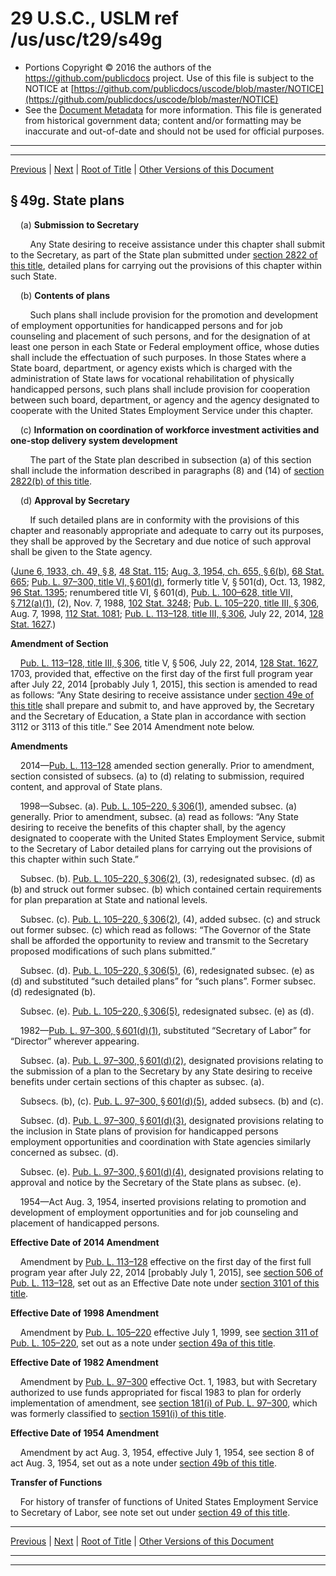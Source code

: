 ---
---

# 29 U.S.C., USLM ref /us/usc/t29/s49g

* Portions Copyright © 2016 the authors of the https://github.com/publicdocs project.
  Use of this file is subject to the NOTICE at [https://github.com/publicdocs/uscode/blob/master/NOTICE](https://github.com/publicdocs/uscode/blob/master/NOTICE)
* See the [Document Metadata](././../../../..//README.md) for more information.
  This file is generated from historical government data; content and/or formatting may be inaccurate and out-of-date and should not be used for official purposes.

----------
----------

[Previous](./../../../..//us/usc/t29/ch4B/m__us_usc_t29_s49f.md) | [Next](./../../../..//us/usc/t29/ch4B/m__us_usc_t29_s49h.md) | [Root of Title](./../../../../) | [Other Versions of this Document](https://publicdocs.github.io/go/links?ns=uslm&ref=%2Fus%2Fusc%2Ft29%2Fs49g)

## § 49g. State plans

    (a) __Submission to Secretary__ 

        Any State desiring to receive assistance under this chapter shall submit to the Secretary, as part of the State plan submitted under [section 2822 of this title][/us/usc/t29/s2822], detailed plans for carrying out the provisions of this chapter within such State.

    (b) __Contents of plans__ 

        Such plans shall include provision for the promotion and development of employment opportunities for handicapped persons and for job counseling and placement of such persons, and for the designation of at least one person in each State or Federal employment office, whose duties shall include the effectuation of such purposes. In those States where a State board, department, or agency exists which is charged with the administration of State laws for vocational rehabilitation of physically handicapped persons, such plans shall include provision for cooperation between such board, department, or agency and the agency designated to cooperate with the United States Employment Service under this chapter.

    (c) __Information on coordination of workforce investment activities and one-stop delivery system development__ 

        The part of the State plan described in subsection (a) of this section shall include the information described in paragraphs (8) and (14) of [section 2822(b) of this title][/us/usc/t29/s2822/b].

    (d) __Approval by Secretary__ 

        If such detailed plans are in conformity with the provisions of this chapter and reasonably appropriate and adequate to carry out its purposes, they shall be approved by the Secretary and due notice of such approval shall be given to the State agency.

([June 6, 1933, ch. 49, § 8][/us/act/1933-06-06/ch49/s8], [48 Stat. 115][/us/stat/48/115]; [Aug. 3, 1954, ch. 655, § 6(b)][/us/act/1954-08-03/ch655/s6/b], [68 Stat. 665][/us/stat/68/665]; [Pub. L. 97–300, title VI, § 601(d)][/us/pl/97/300/s601/d], formerly title V, § 501(d), Oct. 13, 1982, [96 Stat. 1395][/us/stat/96/1395]; renumbered title VI, § 601(d), [Pub. L. 100–628, title VII, § 712(a)(1)][/us/pl/100/628/s712/a/1], (2), Nov. 7, 1988, [102 Stat. 3248][/us/stat/102/3248]; [Pub. L. 105–220, title III, § 306][/us/pl/105/220/s306], Aug. 7, 1998, [112 Stat. 1081][/us/stat/112/1081]; [Pub. L. 113–128, title III, § 306][/us/pl/113/128/s306], July 22, 2014, [128 Stat. 1627][/us/stat/128/1627].)

 __Amendment of Section__ 

    [Pub. L. 113–128, title III, § 306][/us/pl/113/128/s306], title V, § 506, July 22, 2014, [128 Stat. 1627][/us/stat/128/1627], 1703, provided that, effective on the first day of the first full program year after July 22, 2014 \[probably July 1, 2015\], this section is amended to read as follows: “Any State desiring to receive assistance under [section 49e of this title][/us/usc/t29/s49e] shall prepare and submit to, and have approved by, the Secretary and the Secretary of Education, a State plan in accordance with section 3112 or 3113 of this title.” See 2014 Amendment note below.

 __Amendments__ 

    2014—[Pub. L. 113–128][/us/pl/113/128] amended section generally. Prior to amendment, section consisted of subsecs. (a) to (d) relating to submission, required content, and approval of State plans.

    1998—Subsec. (a). [Pub. L. 105–220, § 306(1)][/us/pl/105/220/s306/1], amended subsec. (a) generally. Prior to amendment, subsec. (a) read as follows: “Any State desiring to receive the benefits of this chapter shall, by the agency designated to cooperate with the United States Employment Service, submit to the Secretary of Labor detailed plans for carrying out the provisions of this chapter within such State.”

    Subsec. (b). [Pub. L. 105–220, § 306(2)][/us/pl/105/220/s306/2], (3), redesignated subsec. (d) as (b) and struck out former subsec. (b) which contained certain requirements for plan preparation at State and national levels.

    Subsec. (c). [Pub. L. 105–220, § 306(2)][/us/pl/105/220/s306/2], (4), added subsec. (c) and struck out former subsec. (c) which read as follows: “The Governor of the State shall be afforded the opportunity to review and transmit to the Secretary proposed modifications of such plans submitted.”

    Subsec. (d). [Pub. L. 105–220, § 306(5)][/us/pl/105/220/s306/5], (6), redesignated subsec. (e) as (d) and substituted “such detailed plans” for “such plans”. Former subsec. (d) redesignated (b).

    Subsec. (e). [Pub. L. 105–220, § 306(5)][/us/pl/105/220/s306/5], redesignated subsec. (e) as (d).

    1982—[Pub. L. 97–300, § 601(d)(1)][/us/pl/97/300/s601/d/1], substituted “Secretary of Labor” for “Director” wherever appearing.

    Subsec. (a). [Pub. L. 97–300, § 601(d)(2)][/us/pl/97/300/s601/d/2], designated provisions relating to the submission of a plan to the Secretary by any State desiring to receive benefits under certain sections of this chapter as subsec. (a).

    Subsecs. (b), (c). [Pub. L. 97–300, § 601(d)(5)][/us/pl/97/300/s601/d/5], added subsecs. (b) and (c).

    Subsec. (d). [Pub. L. 97–300, § 601(d)(3)][/us/pl/97/300/s601/d/3], designated provisions relating to the inclusion in State plans of provision for handicapped persons employment opportunities and coordination with State agencies similarly concerned as subsec. (d).

    Subsec. (e). [Pub. L. 97–300, § 601(d)(4)][/us/pl/97/300/s601/d/4], designated provisions relating to approval and notice by the Secretary of the State plans as subsec. (e).

    1954—Act Aug. 3, 1954, inserted provisions relating to promotion and development of employment opportunities and for job counseling and placement of handicapped persons.

 __Effective Date of 2014 Amendment__ 

    Amendment by [Pub. L. 113–128][/us/pl/113/128] effective on the first day of the first full program year after July 22, 2014 \[probably July 1, 2015\], see [section 506 of Pub. L. 113–128][/us/pl/113/128/s506], set out as an Effective Date note under [section 3101 of this title][/us/usc/t29/s3101].

 __Effective Date of 1998 Amendment__ 

    Amendment by [Pub. L. 105–220][/us/pl/105/220] effective July 1, 1999, see [section 311 of Pub. L. 105–220][/us/pl/105/220/s311], set out as a note under [section 49a of this title][/us/usc/t29/s49a].

 __Effective Date of 1982 Amendment__ 

    Amendment by [Pub. L. 97–300][/us/pl/97/300] effective Oct. 1, 1983, but with Secretary authorized to use funds appropriated for fiscal 1983 to plan for orderly implementation of amendment, see [section 181(i) of Pub. L. 97–300][/us/pl/97/300/s181/i], which was formerly classified to [section 1591(i) of this title][/us/usc/t29/s1591/i].

 __Effective Date of 1954 Amendment__ 

    Amendment by act Aug. 3, 1954, effective July 1, 1954, see section 8 of act Aug. 3, 1954, set out as a note under [section 49b of this title][/us/usc/t29/s49b].

 __Transfer of Functions__ 

    For history of transfer of functions of United States Employment Service to Secretary of Labor, see note set out under [section 49 of this title][/us/usc/t29/s49].

----------

[Previous](./../../../..//us/usc/t29/ch4B/m__us_usc_t29_s49f.md) | [Next](./../../../..//us/usc/t29/ch4B/m__us_usc_t29_s49h.md) | [Root of Title](./../../../../) | [Other Versions of this Document](https://publicdocs.github.io/go/links?ns=uslm&ref=%2Fus%2Fusc%2Ft29%2Fs49g)

----------
----------

[/us/usc/t29/s2822]: https://publicdocs.github.io/go/links?ns=uslm&ref=%2Fus%2Fusc%2Ft29%2Fs2822
[/us/usc/t29/s2822/b]: https://publicdocs.github.io/go/links?ns=uslm&ref=%2Fus%2Fusc%2Ft29%2Fs2822%2Fb
[/us/act/1933-06-06/ch49/s8]: https://publicdocs.github.io/go/links?ns=uslm&ref=%2Fus%2Fact%2F1933-06-06%2Fch49%2Fs8
[/us/stat/48/115]: https://publicdocs.github.io/go/links?ns=uslm&ref=%2Fus%2Fstat%2F48%2F115
[/us/act/1954-08-03/ch655/s6/b]: https://publicdocs.github.io/go/links?ns=uslm&ref=%2Fus%2Fact%2F1954-08-03%2Fch655%2Fs6%2Fb
[/us/stat/68/665]: https://publicdocs.github.io/go/links?ns=uslm&ref=%2Fus%2Fstat%2F68%2F665
[/us/pl/97/300/s601/d]: https://publicdocs.github.io/go/links?ns=uslm&ref=%2Fus%2Fpl%2F97%2F300%2Fs601%2Fd
[/us/stat/96/1395]: https://publicdocs.github.io/go/links?ns=uslm&ref=%2Fus%2Fstat%2F96%2F1395
[/us/pl/100/628/s712/a/1]: https://publicdocs.github.io/go/links?ns=uslm&ref=%2Fus%2Fpl%2F100%2F628%2Fs712%2Fa%2F1
[/us/stat/102/3248]: https://publicdocs.github.io/go/links?ns=uslm&ref=%2Fus%2Fstat%2F102%2F3248
[/us/pl/105/220/s306]: https://publicdocs.github.io/go/links?ns=uslm&ref=%2Fus%2Fpl%2F105%2F220%2Fs306
[/us/stat/112/1081]: https://publicdocs.github.io/go/links?ns=uslm&ref=%2Fus%2Fstat%2F112%2F1081
[/us/pl/113/128/s306]: https://publicdocs.github.io/go/links?ns=uslm&ref=%2Fus%2Fpl%2F113%2F128%2Fs306
[/us/stat/128/1627]: https://publicdocs.github.io/go/links?ns=uslm&ref=%2Fus%2Fstat%2F128%2F1627
[/us/pl/113/128/s306]: https://publicdocs.github.io/go/links?ns=uslm&ref=%2Fus%2Fpl%2F113%2F128%2Fs306
[/us/stat/128/1627]: https://publicdocs.github.io/go/links?ns=uslm&ref=%2Fus%2Fstat%2F128%2F1627
[/us/usc/t29/s49e]: https://publicdocs.github.io/go/links?ns=uslm&ref=%2Fus%2Fusc%2Ft29%2Fs49e
[/us/pl/113/128]: https://publicdocs.github.io/go/links?ns=uslm&ref=%2Fus%2Fpl%2F113%2F128
[/us/pl/105/220/s306/1]: https://publicdocs.github.io/go/links?ns=uslm&ref=%2Fus%2Fpl%2F105%2F220%2Fs306%2F1
[/us/pl/105/220/s306/2]: https://publicdocs.github.io/go/links?ns=uslm&ref=%2Fus%2Fpl%2F105%2F220%2Fs306%2F2
[/us/pl/105/220/s306/2]: https://publicdocs.github.io/go/links?ns=uslm&ref=%2Fus%2Fpl%2F105%2F220%2Fs306%2F2
[/us/pl/105/220/s306/5]: https://publicdocs.github.io/go/links?ns=uslm&ref=%2Fus%2Fpl%2F105%2F220%2Fs306%2F5
[/us/pl/105/220/s306/5]: https://publicdocs.github.io/go/links?ns=uslm&ref=%2Fus%2Fpl%2F105%2F220%2Fs306%2F5
[/us/pl/97/300/s601/d/1]: https://publicdocs.github.io/go/links?ns=uslm&ref=%2Fus%2Fpl%2F97%2F300%2Fs601%2Fd%2F1
[/us/pl/97/300/s601/d/2]: https://publicdocs.github.io/go/links?ns=uslm&ref=%2Fus%2Fpl%2F97%2F300%2Fs601%2Fd%2F2
[/us/pl/97/300/s601/d/5]: https://publicdocs.github.io/go/links?ns=uslm&ref=%2Fus%2Fpl%2F97%2F300%2Fs601%2Fd%2F5
[/us/pl/97/300/s601/d/3]: https://publicdocs.github.io/go/links?ns=uslm&ref=%2Fus%2Fpl%2F97%2F300%2Fs601%2Fd%2F3
[/us/pl/97/300/s601/d/4]: https://publicdocs.github.io/go/links?ns=uslm&ref=%2Fus%2Fpl%2F97%2F300%2Fs601%2Fd%2F4
[/us/pl/113/128]: https://publicdocs.github.io/go/links?ns=uslm&ref=%2Fus%2Fpl%2F113%2F128
[/us/pl/113/128/s506]: https://publicdocs.github.io/go/links?ns=uslm&ref=%2Fus%2Fpl%2F113%2F128%2Fs506
[/us/usc/t29/s3101]: https://publicdocs.github.io/go/links?ns=uslm&ref=%2Fus%2Fusc%2Ft29%2Fs3101
[/us/pl/105/220]: https://publicdocs.github.io/go/links?ns=uslm&ref=%2Fus%2Fpl%2F105%2F220
[/us/pl/105/220/s311]: https://publicdocs.github.io/go/links?ns=uslm&ref=%2Fus%2Fpl%2F105%2F220%2Fs311
[/us/usc/t29/s49a]: https://publicdocs.github.io/go/links?ns=uslm&ref=%2Fus%2Fusc%2Ft29%2Fs49a
[/us/pl/97/300]: https://publicdocs.github.io/go/links?ns=uslm&ref=%2Fus%2Fpl%2F97%2F300
[/us/pl/97/300/s181/i]: https://publicdocs.github.io/go/links?ns=uslm&ref=%2Fus%2Fpl%2F97%2F300%2Fs181%2Fi
[/us/usc/t29/s1591/i]: https://publicdocs.github.io/go/links?ns=uslm&ref=%2Fus%2Fusc%2Ft29%2Fs1591%2Fi
[/us/usc/t29/s49b]: https://publicdocs.github.io/go/links?ns=uslm&ref=%2Fus%2Fusc%2Ft29%2Fs49b
[/us/usc/t29/s49]: https://publicdocs.github.io/go/links?ns=uslm&ref=%2Fus%2Fusc%2Ft29%2Fs49


